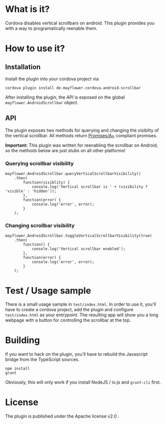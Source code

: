 # What is it?

Cordova disables vertical scrollbars on android. This plugin provides you with a
way to programatically reenable them.

# How to use it?

## Installation

Install the plugin into your cordova project via

    cordova plugin install de.mayflower.cordova.android-scrollbar

After installing the plugin, the API is exposed on the global
`mayflower.AndroidScrollbar` object.

## API

The plugin exposes two methods for querying and changing the visiblity of the
vertical scrollbar. All methods return [Promises/A+](https://promisesaplus.com/)
compliant promises.

**Important:** This plugin was written for reenabling the scrollbar on Android,
so the methods below are just stubs on all other platforms!

### Querying scrollbar visibility

    mayflower.AndroidScrollbar.queryVerticalScrollbarVisibility()
        .then(
            function(visiblity) {
                console.log('Vertical scrollbar is ' + (visibility ? 'visible' : 'hidden'));
            },
            function(error) {
                console.log('error', error);
            }
        );

### Changing scrollbar visibility

    mayflower.AndroidScrollbar.toggleVerticalScrollbarVisibility(true)
        .then(
            function() {
                console.log('Vertical scrollbar enabled');
            },
            function(error) {
                console.log('error', error);
            }
        );

# Test / Usage sample

There is a small usage sample in `test/index.html`. In order to use it, you'll
have to create a cordova project, add the plugin and configure `test/index.html`
as your entrypoint. The resulting app will show you a long webpage with a button
for controlling the scrollbar at the top.

# Building

If you want to hack on the plugin, you'll have to rebuild the Javascript bridge
from the TypeScript sources.

    npm install
    grunt

Obviously, this will only work if you install NodeJS / io.js and `grunt-cli` first.

# License

The plugin is published under the Apache license v2.0 .
